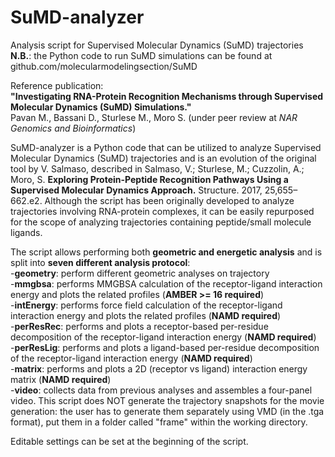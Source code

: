 # SuMD-analyzer
Analysis script for Supervised Molecular Dynamics (SuMD) trajectories  
**N.B.**: the Python code to run SuMD simulations can be found at github.com/molecularmodelingsection/SuMD

Reference publication:  
**"Investigating RNA-Protein Recognition Mechanisms through Supervised Molecular Dynamics (SuMD) Simulations."**  
Pavan M., Bassani D., Sturlese M., Moro S. (under peer review at *NAR Genomics and Bioinformatics*)

SuMD-analyzer is a Python code that can be utilized to analyze Supervised Molecular Dynamics (SuMD) trajectories and is an evolution of the original tool by V. Salmaso, described in Salmaso, V.; Sturlese, M.; Cuzzolin, A.; Moro, S. **Exploring Protein-Peptide Recognition Pathways Using a Supervised Molecular Dynamics Approach.** Structure. 2017, 25,655–662.e2. Although the script has been originally developed to analyze trajectories involving RNA-protein complexes, it can be easily repurposed for the scope of analyzing trajectories containing peptide/small molecule ligands.

The script allows performing both **geometric and energetic analysis** and is split into **seven different analysis protocol**:  
-**geometry**: perform different geometric analyses on trajectory  
-**mmgbsa**: performs MMGBSA calculation of the receptor-ligand interaction energy and plots the related profiles (**AMBER >= 16 required**)  
-**intEnergy**: performs force field calculation of the receptor-ligand interaction energy and plots the related profiles (**NAMD required**)  
-**perResRec**: performs and plots a receptor-based per-residue decomposition of the receptor-ligand interaction energy (**NAMD required**)  
-**perResLig**: performs and plots a ligand-based per-residue decomposition of the receptor-ligand interaction energy (**NAMD required**)  
-**matrix**: performs and plots a 2D (receptor vs ligand) interaction energy matrix  (**NAMD required**)  
-**video**: collects data from previous analyses and assembles a four-panel video. This script does NOT generate the trajectory snapshots for the movie generation: the user has to generate them separately using VMD (in the .tga format), put them in a folder called "frame" within the working directory.  

Editable settings can be set at the beginning of the script. 

